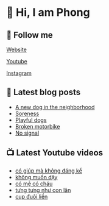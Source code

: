 # 👋 Hi, I am Phong

## 🔗 Follow me

[Website](https://phongever.xyz "Website")

[Youtube](https://www.youtube.com/@phongever "Youtube")

[Instagram](https://www.instagram.com/phongever "Instagram")

## 📝 Latest blog posts

<!-- BLOG-POST-LIST:START -->
- [A new dog in the neighborhood](https://phongever.xyz/blog/a-new-dog-in-the-neighborhood/)
- [Soreness](https://phongever.xyz/blog/soreness/)
- [Playful dogs](https://phongever.xyz/blog/playful-dogs/)
- [Broken motorbike](https://phongever.xyz/blog/broken-motorbike/)
- [No signal](https://phongever.xyz/blog/no-signal/)
<!-- BLOG-POST-LIST:END -->

## 📺 Latest Youtube videos

<!-- YOUTUBE-VIDEO-LIST:START -->
- [có giúp mà không đáng kể](https://www.youtube.com/shorts/TWIFRBz4-XM)
- [không muốn dậy](https://www.youtube.com/shorts/ueapdf4oMyc)
- [có mệ có cháu](https://www.youtube.com/shorts/5sb2I2Y0pRU)
- [tưng tưng như con lân](https://www.youtube.com/shorts/gk3SQXkTzuA)
- [cụp đuôi liền](https://www.youtube.com/shorts/Z4h91BKgx9M)
<!-- YOUTUBE-VIDEO-LIST:END -->
